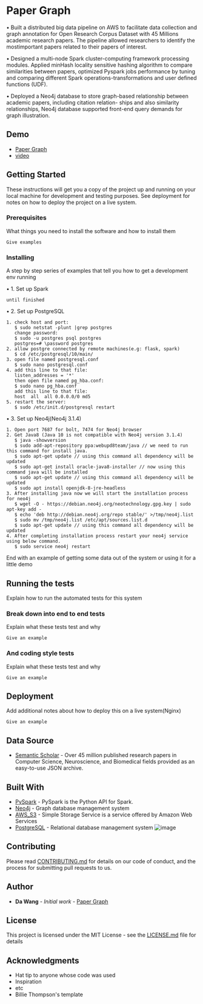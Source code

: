 # Paper Graph

• Built a distributed big data pipeline on AWS to facilitate data collection and graph annotation for Open Research Corpus Dataset with 45 Millions academic research papers. The pipeline allowed researchers to identify the mostimportant papers related to their papers of interest. 

• Designed a multi-node Spark cluster-computing framework processing modules. Applied minHash locality sensitive hashing algorithm to compare similarities between papers, optimized Pyspark jobs performance by tuning and comparing different Spark operations-transformations and user defined functions (UDF).

• Deployed a Neo4j database to store graph-based relationship between academic papers, including citation relation- ships and also similarity relationships, Neo4j database supported front-end query demands for graph illustration.

## Demo
* [Paper Graph](http://deproject.club)
* [video](https://www.youtube.com/watch?v=wckz3nzaRNw&feature=youtu.be)

## Getting Started

These instructions will get you a copy of the project up and running on your local machine for development and testing purposes. See deployment for notes on how to deploy the project on a live system.

### Prerequisites

What things you need to install the software and how to install them

```
Give examples
```

### Installing

A step by step series of examples that tell you how to get a development env running


• 1. Set up Spark

```
until finished
```

• 2. Set up PostgreSQL

```
1. check host and port:
   $ sudo netstat -plunt |grep postgres
   change password:
   $ sudo -u postgres psql postgres
   postgres=# \password postgres
2. allow postgre connected by remote machines(e.g: flask, spark)
   $ cd /etc/postgresql/10/main/
3. open file named postgresql.conf
   $ sudo nano postgresql.conf
4. add this line to that file:
   listen_addresses = '*'
   then open file named pg_hba.conf:
   $ sudo nano pg_hba.conf
   add this line to that file:
   host  all  all 0.0.0.0/0 md5
5. restart the server:
   $ sudo /etc/init.d/postgresql restart
```

• 3. Set up Neo4j(Neo4j 3.1.4)
```
1. Open port 7687 for bolt, 7474 for Neo4j browser
2. Get Java8 (Java 10 is not compatible with Neo4j version 3.1.4)
   $ java -showversion
   $ sudo add-apt-repository ppa:webupd8team/java // we need to run this command for install java.
   $ sudo apt-get update // using this command all dependency will be updated
   $ sudo apt-get install oracle-java8-installer // now using this command java will be installed
   $ sudo apt-get update // using this command all dependency will be updated
   $ sudo apt install openjdk-8-jre-headless
3. After installing java now we will start the installation process for neo4j
   $ wget -O - https://debian.neo4j.org/neotechnology.gpg.key | sudo apt-key add -
   $ echo 'deb http://debian.neo4j.org/repo stable/' >/tmp/neo4j.list
   $ sudo mv /tmp/neo4j.list /etc/apt/sources.list.d
   $ sudo apt-get update // using this command all dependency will be updated
4. After completing installation process restart your neo4j service using below command.
   $ sudo service neo4j restart
```



End with an example of getting some data out of the system or using it for a little demo

## Running the tests

Explain how to run the automated tests for this system

### Break down into end to end tests

Explain what these tests test and why

```
Give an example
```

### And coding style tests

Explain what these tests test and why

```
Give an example
```

## Deployment

Add additional notes about how to deploy this on a live system(Nginx)
```
Give an example
```

## Data Source

* [Semantic Scholar](https://api.semanticscholar.org/corpus/) - Over 45 million published research papers in Computer Science, Neuroscience, and Biomedical fields provided as an easy-to-use JSON archive.

## Built With

* [PySpark](https://spark.apache.org/docs/2.3.0/api/python/pyspark.html) - PySpark is the Python API for Spark.
* [Neo4j](https://neo4j.com/) - Graph database management system
* [AWS_S3](https://aws.amazon.com/s3/) - Simple Storage Service is a service offered by Amazon Web Services
* [PostgreSQL](https://www.postgresql.org/) -  Relational database management system
![image](https://user-images.githubusercontent.com/35754641/60793938-8c364080-a11d-11e9-9999-06f3a667f9c5.png)


## Contributing

Please read [CONTRIBUTING.md](https://www.google.com/) for details on our code of conduct, and the process for submitting pull requests to us.


## Author

* **Da Wang** - *Initial work* - [Paper Graph](http://deproject.club)


## License

This project is licensed under the MIT License - see the [LICENSE.md](https://opensource.org/licenses/MIT) file for details

## Acknowledgments

* Hat tip to anyone whose code was used
* Inspiration
* etc
* Billie Thompson's template
